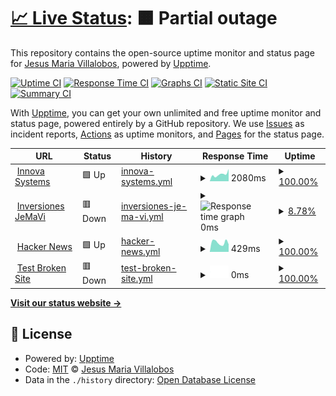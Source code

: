 # [📈 Live Status](https://jveyes.github.io/upptime): <!--live status--> **🟧 Partial outage**

This repository contains the open-source uptime monitor and status page for [Jesus Maria Villalobos](https://jemavi.co), powered by [Upptime](https://github.com/upptime/upptime).

[![Uptime CI](https://github.com/jveyes/upptime/workflows/Uptime%20CI/badge.svg)](https://github.com/jveyes/upptime/actions?query=workflow%3A%22Uptime+CI%22)
[![Response Time CI](https://github.com/jveyes/upptime/workflows/Response%20Time%20CI/badge.svg)](https://github.com/jveyes/upptime/actions?query=workflow%3A%22Response+Time+CI%22)
[![Graphs CI](https://github.com/jveyes/upptime/workflows/Graphs%20CI/badge.svg)](https://github.com/jveyes/upptime/actions?query=workflow%3A%22Graphs+CI%22)
[![Static Site CI](https://github.com/jveyes/upptime/workflows/Static%20Site%20CI/badge.svg)](https://github.com/jveyes/upptime/actions?query=workflow%3A%22Static+Site+CI%22)
[![Summary CI](https://github.com/jveyes/upptime/workflows/Summary%20CI/badge.svg)](https://github.com/jveyes/upptime/actions?query=workflow%3A%22Summary+CI%22)

With [Upptime](https://upptime.js.org), you can get your own unlimited and free uptime monitor and status page, powered entirely by a GitHub repository. We use [Issues](https://github.com/jveyes/upptime/issues) as incident reports, [Actions](https://github.com/jveyes/upptime/actions) as uptime monitors, and [Pages](https://jveyes.github.io/upptime) for the status page.

<!--start: status pages-->
<!-- This summary is generated by Upptime (https://github.com/upptime/upptime) -->
<!-- Do not edit this manually, your changes will be overwritten -->
<!-- prettier-ignore -->
| URL | Status | History | Response Time | Uptime |
| --- | ------ | ------- | ------------- | ------ |
| <img alt="" src="https://icons.duckduckgo.com/ip3/innovasystems.com.co.ico" height="13"> [Innova Systems](https://innovasystems.com.co) | 🟩 Up | [innova-systems.yml](https://github.com/jveyes/UpTimeMonitor/commits/HEAD/history/innova-systems.yml) | <details><summary><img alt="Response time graph" src="./graphs/innova-systems/response-time-week.png" height="20"> 2080ms</summary><br><a href="https://jveyes.github.io/upptime/history/innova-systems"><img alt="Response time 2080" src="https://img.shields.io/endpoint?url=https%3A%2F%2Fraw.githubusercontent.com%2Fjveyes%2FUpTimeMonitor%2FHEAD%2Fapi%2Finnova-systems%2Fresponse-time.json"></a><br><a href="https://jveyes.github.io/upptime/history/innova-systems"><img alt="24-hour response time 2080" src="https://img.shields.io/endpoint?url=https%3A%2F%2Fraw.githubusercontent.com%2Fjveyes%2FUpTimeMonitor%2FHEAD%2Fapi%2Finnova-systems%2Fresponse-time-day.json"></a><br><a href="https://jveyes.github.io/upptime/history/innova-systems"><img alt="7-day response time 2080" src="https://img.shields.io/endpoint?url=https%3A%2F%2Fraw.githubusercontent.com%2Fjveyes%2FUpTimeMonitor%2FHEAD%2Fapi%2Finnova-systems%2Fresponse-time-week.json"></a><br><a href="https://jveyes.github.io/upptime/history/innova-systems"><img alt="30-day response time 2080" src="https://img.shields.io/endpoint?url=https%3A%2F%2Fraw.githubusercontent.com%2Fjveyes%2FUpTimeMonitor%2FHEAD%2Fapi%2Finnova-systems%2Fresponse-time-month.json"></a><br><a href="https://jveyes.github.io/upptime/history/innova-systems"><img alt="1-year response time 2080" src="https://img.shields.io/endpoint?url=https%3A%2F%2Fraw.githubusercontent.com%2Fjveyes%2FUpTimeMonitor%2FHEAD%2Fapi%2Finnova-systems%2Fresponse-time-year.json"></a></details> | <details><summary><a href="https://jveyes.github.io/upptime/history/innova-systems">100.00%</a></summary><a href="https://jveyes.github.io/upptime/history/innova-systems"><img alt="All-time uptime 100.00%" src="https://img.shields.io/endpoint?url=https%3A%2F%2Fraw.githubusercontent.com%2Fjveyes%2FUpTimeMonitor%2FHEAD%2Fapi%2Finnova-systems%2Fuptime.json"></a><br><a href="https://jveyes.github.io/upptime/history/innova-systems"><img alt="24-hour uptime 100.00%" src="https://img.shields.io/endpoint?url=https%3A%2F%2Fraw.githubusercontent.com%2Fjveyes%2FUpTimeMonitor%2FHEAD%2Fapi%2Finnova-systems%2Fuptime-day.json"></a><br><a href="https://jveyes.github.io/upptime/history/innova-systems"><img alt="7-day uptime 100.00%" src="https://img.shields.io/endpoint?url=https%3A%2F%2Fraw.githubusercontent.com%2Fjveyes%2FUpTimeMonitor%2FHEAD%2Fapi%2Finnova-systems%2Fuptime-week.json"></a><br><a href="https://jveyes.github.io/upptime/history/innova-systems"><img alt="30-day uptime 100.00%" src="https://img.shields.io/endpoint?url=https%3A%2F%2Fraw.githubusercontent.com%2Fjveyes%2FUpTimeMonitor%2FHEAD%2Fapi%2Finnova-systems%2Fuptime-month.json"></a><br><a href="https://jveyes.github.io/upptime/history/innova-systems"><img alt="1-year uptime 100.00%" src="https://img.shields.io/endpoint?url=https%3A%2F%2Fraw.githubusercontent.com%2Fjveyes%2FUpTimeMonitor%2FHEAD%2Fapi%2Finnova-systems%2Fuptime-year.json"></a></details>
| <img alt="" src="https://icons.duckduckgo.com/ip3/jemavi.co.ico" height="13"> [Inversiones JeMaVi](https://jemavi.co) | 🟥 Down | [inversiones-je-ma-vi.yml](https://github.com/jveyes/UpTimeMonitor/commits/HEAD/history/inversiones-je-ma-vi.yml) | <details><summary><img alt="Response time graph" src="./graphs/inversiones-je-ma-vi/response-time-week.png" height="20"> 0ms</summary><br><a href="https://jveyes.github.io/upptime/history/inversiones-je-ma-vi"><img alt="Response time 0" src="https://img.shields.io/endpoint?url=https%3A%2F%2Fraw.githubusercontent.com%2Fjveyes%2FUpTimeMonitor%2FHEAD%2Fapi%2Finversiones-je-ma-vi%2Fresponse-time.json"></a><br><a href="https://jveyes.github.io/upptime/history/inversiones-je-ma-vi"><img alt="24-hour response time 0" src="https://img.shields.io/endpoint?url=https%3A%2F%2Fraw.githubusercontent.com%2Fjveyes%2FUpTimeMonitor%2FHEAD%2Fapi%2Finversiones-je-ma-vi%2Fresponse-time-day.json"></a><br><a href="https://jveyes.github.io/upptime/history/inversiones-je-ma-vi"><img alt="7-day response time 0" src="https://img.shields.io/endpoint?url=https%3A%2F%2Fraw.githubusercontent.com%2Fjveyes%2FUpTimeMonitor%2FHEAD%2Fapi%2Finversiones-je-ma-vi%2Fresponse-time-week.json"></a><br><a href="https://jveyes.github.io/upptime/history/inversiones-je-ma-vi"><img alt="30-day response time 0" src="https://img.shields.io/endpoint?url=https%3A%2F%2Fraw.githubusercontent.com%2Fjveyes%2FUpTimeMonitor%2FHEAD%2Fapi%2Finversiones-je-ma-vi%2Fresponse-time-month.json"></a><br><a href="https://jveyes.github.io/upptime/history/inversiones-je-ma-vi"><img alt="1-year response time 0" src="https://img.shields.io/endpoint?url=https%3A%2F%2Fraw.githubusercontent.com%2Fjveyes%2FUpTimeMonitor%2FHEAD%2Fapi%2Finversiones-je-ma-vi%2Fresponse-time-year.json"></a></details> | <details><summary><a href="https://jveyes.github.io/upptime/history/inversiones-je-ma-vi">8.78%</a></summary><a href="https://jveyes.github.io/upptime/history/inversiones-je-ma-vi"><img alt="All-time uptime 8.78%" src="https://img.shields.io/endpoint?url=https%3A%2F%2Fraw.githubusercontent.com%2Fjveyes%2FUpTimeMonitor%2FHEAD%2Fapi%2Finversiones-je-ma-vi%2Fuptime.json"></a><br><a href="https://jveyes.github.io/upptime/history/inversiones-je-ma-vi"><img alt="24-hour uptime 8.78%" src="https://img.shields.io/endpoint?url=https%3A%2F%2Fraw.githubusercontent.com%2Fjveyes%2FUpTimeMonitor%2FHEAD%2Fapi%2Finversiones-je-ma-vi%2Fuptime-day.json"></a><br><a href="https://jveyes.github.io/upptime/history/inversiones-je-ma-vi"><img alt="7-day uptime 8.78%" src="https://img.shields.io/endpoint?url=https%3A%2F%2Fraw.githubusercontent.com%2Fjveyes%2FUpTimeMonitor%2FHEAD%2Fapi%2Finversiones-je-ma-vi%2Fuptime-week.json"></a><br><a href="https://jveyes.github.io/upptime/history/inversiones-je-ma-vi"><img alt="30-day uptime 8.78%" src="https://img.shields.io/endpoint?url=https%3A%2F%2Fraw.githubusercontent.com%2Fjveyes%2FUpTimeMonitor%2FHEAD%2Fapi%2Finversiones-je-ma-vi%2Fuptime-month.json"></a><br><a href="https://jveyes.github.io/upptime/history/inversiones-je-ma-vi"><img alt="1-year uptime 8.78%" src="https://img.shields.io/endpoint?url=https%3A%2F%2Fraw.githubusercontent.com%2Fjveyes%2FUpTimeMonitor%2FHEAD%2Fapi%2Finversiones-je-ma-vi%2Fuptime-year.json"></a></details>
| <img alt="" src="https://icons.duckduckgo.com/ip3/news.ycombinator.com.ico" height="13"> [Hacker News](https://news.ycombinator.com) | 🟩 Up | [hacker-news.yml](https://github.com/jveyes/UpTimeMonitor/commits/HEAD/history/hacker-news.yml) | <details><summary><img alt="Response time graph" src="./graphs/hacker-news/response-time-week.png" height="20"> 429ms</summary><br><a href="https://jveyes.github.io/upptime/history/hacker-news"><img alt="Response time 429" src="https://img.shields.io/endpoint?url=https%3A%2F%2Fraw.githubusercontent.com%2Fjveyes%2FUpTimeMonitor%2FHEAD%2Fapi%2Fhacker-news%2Fresponse-time.json"></a><br><a href="https://jveyes.github.io/upptime/history/hacker-news"><img alt="24-hour response time 429" src="https://img.shields.io/endpoint?url=https%3A%2F%2Fraw.githubusercontent.com%2Fjveyes%2FUpTimeMonitor%2FHEAD%2Fapi%2Fhacker-news%2Fresponse-time-day.json"></a><br><a href="https://jveyes.github.io/upptime/history/hacker-news"><img alt="7-day response time 429" src="https://img.shields.io/endpoint?url=https%3A%2F%2Fraw.githubusercontent.com%2Fjveyes%2FUpTimeMonitor%2FHEAD%2Fapi%2Fhacker-news%2Fresponse-time-week.json"></a><br><a href="https://jveyes.github.io/upptime/history/hacker-news"><img alt="30-day response time 429" src="https://img.shields.io/endpoint?url=https%3A%2F%2Fraw.githubusercontent.com%2Fjveyes%2FUpTimeMonitor%2FHEAD%2Fapi%2Fhacker-news%2Fresponse-time-month.json"></a><br><a href="https://jveyes.github.io/upptime/history/hacker-news"><img alt="1-year response time 429" src="https://img.shields.io/endpoint?url=https%3A%2F%2Fraw.githubusercontent.com%2Fjveyes%2FUpTimeMonitor%2FHEAD%2Fapi%2Fhacker-news%2Fresponse-time-year.json"></a></details> | <details><summary><a href="https://jveyes.github.io/upptime/history/hacker-news">100.00%</a></summary><a href="https://jveyes.github.io/upptime/history/hacker-news"><img alt="All-time uptime 100.00%" src="https://img.shields.io/endpoint?url=https%3A%2F%2Fraw.githubusercontent.com%2Fjveyes%2FUpTimeMonitor%2FHEAD%2Fapi%2Fhacker-news%2Fuptime.json"></a><br><a href="https://jveyes.github.io/upptime/history/hacker-news"><img alt="24-hour uptime 100.00%" src="https://img.shields.io/endpoint?url=https%3A%2F%2Fraw.githubusercontent.com%2Fjveyes%2FUpTimeMonitor%2FHEAD%2Fapi%2Fhacker-news%2Fuptime-day.json"></a><br><a href="https://jveyes.github.io/upptime/history/hacker-news"><img alt="7-day uptime 100.00%" src="https://img.shields.io/endpoint?url=https%3A%2F%2Fraw.githubusercontent.com%2Fjveyes%2FUpTimeMonitor%2FHEAD%2Fapi%2Fhacker-news%2Fuptime-week.json"></a><br><a href="https://jveyes.github.io/upptime/history/hacker-news"><img alt="30-day uptime 100.00%" src="https://img.shields.io/endpoint?url=https%3A%2F%2Fraw.githubusercontent.com%2Fjveyes%2FUpTimeMonitor%2FHEAD%2Fapi%2Fhacker-news%2Fuptime-month.json"></a><br><a href="https://jveyes.github.io/upptime/history/hacker-news"><img alt="1-year uptime 100.00%" src="https://img.shields.io/endpoint?url=https%3A%2F%2Fraw.githubusercontent.com%2Fjveyes%2FUpTimeMonitor%2FHEAD%2Fapi%2Fhacker-news%2Fuptime-year.json"></a></details>
| <img alt="" src="https://icons.duckduckgo.com/ip3/thissitedoesnotexist.koj.co.ico" height="13"> [Test Broken Site](https://thissitedoesnotexist.koj.co) | 🟥 Down | [test-broken-site.yml](https://github.com/jveyes/UpTimeMonitor/commits/HEAD/history/test-broken-site.yml) | <details><summary><img alt="Response time graph" src="./graphs/test-broken-site/response-time-week.png" height="20"> 0ms</summary><br><a href="https://jveyes.github.io/upptime/history/test-broken-site"><img alt="Response time 0" src="https://img.shields.io/endpoint?url=https%3A%2F%2Fraw.githubusercontent.com%2Fjveyes%2FUpTimeMonitor%2FHEAD%2Fapi%2Ftest-broken-site%2Fresponse-time.json"></a><br><a href="https://jveyes.github.io/upptime/history/test-broken-site"><img alt="24-hour response time 0" src="https://img.shields.io/endpoint?url=https%3A%2F%2Fraw.githubusercontent.com%2Fjveyes%2FUpTimeMonitor%2FHEAD%2Fapi%2Ftest-broken-site%2Fresponse-time-day.json"></a><br><a href="https://jveyes.github.io/upptime/history/test-broken-site"><img alt="7-day response time 0" src="https://img.shields.io/endpoint?url=https%3A%2F%2Fraw.githubusercontent.com%2Fjveyes%2FUpTimeMonitor%2FHEAD%2Fapi%2Ftest-broken-site%2Fresponse-time-week.json"></a><br><a href="https://jveyes.github.io/upptime/history/test-broken-site"><img alt="30-day response time 0" src="https://img.shields.io/endpoint?url=https%3A%2F%2Fraw.githubusercontent.com%2Fjveyes%2FUpTimeMonitor%2FHEAD%2Fapi%2Ftest-broken-site%2Fresponse-time-month.json"></a><br><a href="https://jveyes.github.io/upptime/history/test-broken-site"><img alt="1-year response time 0" src="https://img.shields.io/endpoint?url=https%3A%2F%2Fraw.githubusercontent.com%2Fjveyes%2FUpTimeMonitor%2FHEAD%2Fapi%2Ftest-broken-site%2Fresponse-time-year.json"></a></details> | <details><summary><a href="https://jveyes.github.io/upptime/history/test-broken-site">100.00%</a></summary><a href="https://jveyes.github.io/upptime/history/test-broken-site"><img alt="All-time uptime 100.00%" src="https://img.shields.io/endpoint?url=https%3A%2F%2Fraw.githubusercontent.com%2Fjveyes%2FUpTimeMonitor%2FHEAD%2Fapi%2Ftest-broken-site%2Fuptime.json"></a><br><a href="https://jveyes.github.io/upptime/history/test-broken-site"><img alt="24-hour uptime 100.00%" src="https://img.shields.io/endpoint?url=https%3A%2F%2Fraw.githubusercontent.com%2Fjveyes%2FUpTimeMonitor%2FHEAD%2Fapi%2Ftest-broken-site%2Fuptime-day.json"></a><br><a href="https://jveyes.github.io/upptime/history/test-broken-site"><img alt="7-day uptime 100.00%" src="https://img.shields.io/endpoint?url=https%3A%2F%2Fraw.githubusercontent.com%2Fjveyes%2FUpTimeMonitor%2FHEAD%2Fapi%2Ftest-broken-site%2Fuptime-week.json"></a><br><a href="https://jveyes.github.io/upptime/history/test-broken-site"><img alt="30-day uptime 100.00%" src="https://img.shields.io/endpoint?url=https%3A%2F%2Fraw.githubusercontent.com%2Fjveyes%2FUpTimeMonitor%2FHEAD%2Fapi%2Ftest-broken-site%2Fuptime-month.json"></a><br><a href="https://jveyes.github.io/upptime/history/test-broken-site"><img alt="1-year uptime 100.00%" src="https://img.shields.io/endpoint?url=https%3A%2F%2Fraw.githubusercontent.com%2Fjveyes%2FUpTimeMonitor%2FHEAD%2Fapi%2Ftest-broken-site%2Fuptime-year.json"></a></details>

<!--end: status pages-->

[**Visit our status website →**](https://jveyes.github.io/upptime)

## 📄 License

- Powered by: [Upptime](https://github.com/upptime/upptime)
- Code: [MIT](./LICENSE) © [Jesus Maria Villalobos](https://jemavi.co)
- Data in the `./history` directory: [Open Database License](https://opendatacommons.org/licenses/odbl/1-0/)
